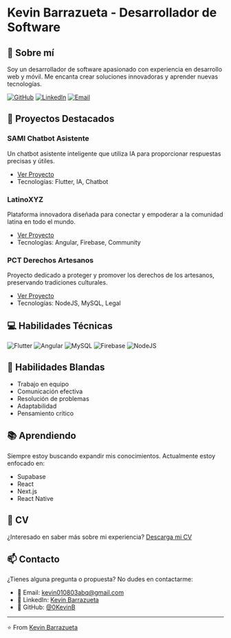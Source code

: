 # Kevin Barrazueta - Desarrollador de Software

## 👋 Sobre mí

Soy un desarrollador de software apasionado con experiencia en desarrollo web y móvil. Me encanta crear soluciones innovadoras y aprender nuevas tecnologías.

[![GitHub](https://img.shields.io/badge/-GitHub-181717?style=for-the-badge&logo=github)](https://github.com/0KevinB)
[![LinkedIn](https://img.shields.io/badge/-LinkedIn-0077B5?style=for-the-badge&logo=linkedin&logoColor=white)](https://www.linkedin.com/in/kevin-barrazueta)
[![Email](https://img.shields.io/badge/-Email-D14836?style=for-the-badge&logo=gmail&logoColor=white)](mailto:kevin010803abq@gmail.com)

## 🚀 Proyectos Destacados

### SAMI Chatbot Asistente
Un chatbot asistente inteligente que utiliza IA para proporcionar respuestas precisas y útiles.
- [Ver Proyecto](https://github.com/0KevinB/SAMI-Chatbot-asistente)
- Tecnologías: Flutter, IA, Chatbot

### LatinoXYZ
Plataforma innovadora diseñada para conectar y empoderar a la comunidad latina en todo el mundo.
- [Ver Proyecto](https://github.com/0KevinB/LatinoXYZ)
- Tecnologías: Angular, Firebase, Community

### PCT Derechos Artesanos
Proyecto dedicado a proteger y promover los derechos de los artesanos, preservando tradiciones culturales.
- [Ver Proyecto](https://github.com/carolaljime21/PCT-Derechos-Artesanos)
- Tecnologías: NodeJS, MySQL, Legal

## 💻 Habilidades Técnicas

![Flutter](https://img.shields.io/badge/-Flutter-02569B?style=for-the-badge&logo=flutter&logoColor=white)
![Angular](https://img.shields.io/badge/-Angular-DD0031?style=for-the-badge&logo=angular&logoColor=white)
![MySQL](https://img.shields.io/badge/-MySQL-4479A1?style=for-the-badge&logo=mysql&logoColor=white)
![Firebase](https://img.shields.io/badge/-Firebase-FFCA28?style=for-the-badge&logo=firebase&logoColor=black)
![NodeJS](https://img.shields.io/badge/-NodeJS-339933?style=for-the-badge&logo=node.js&logoColor=white)

## 🌟 Habilidades Blandas

- Trabajo en equipo
- Comunicación efectiva
- Resolución de problemas
- Adaptabilidad
- Pensamiento crítico

## 📚 Aprendiendo

Siempre estoy buscando expandir mis conocimientos. Actualmente estoy enfocado en:

- Supabase
- React
- Next.js
- React Native

## 📄 CV

¿Interesado en saber más sobre mi experiencia? [Descarga mi CV](https://kevinbarrazueta.com/Kevin_Barrazueta_CV.pdf)

## 📫 Contacto

¿Tienes alguna pregunta o propuesta? No dudes en contactarme:

- 📧 Email: [kevin010803abq@gmail.com](mailto:kevin010803abq@gmail.com)
- 💼 LinkedIn: [Kevin Barrazueta](https://www.linkedin.com/in/kevin-barrazueta)
- 🐙 GitHub: [@0KevinB](https://github.com/0KevinB)

---

⭐️ From [Kevin Barrazueta](https://github.com/0KevinB)

